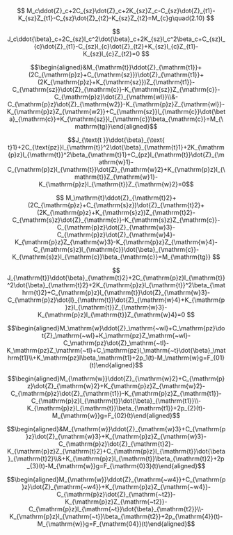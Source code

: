 
$$
M_c\ddot{Z}_c+2C_{sz}\dot{Z}_c+2K_{sz}Z_c-C_{sz}\dot{Z}_{t1}-K_{sz}Z_{t1}-C_{sz}\dot{Z}_{t2}-K_{sz}Z_{t2}=M_{c}g\quad(2.10)
$$

$$
J_c\ddot{\beta}_c+2C_{sz}l_c^2\dot{\beta}_c+2K_{sz}l_c^2\beta_c+C_{sz}l_{c}\dot{Z}_{t1}-C_{sz}l_{c}\dot{Z}_{t2}+K_{sz}l_{c}Z_{t1}-K_{sz}l_{c}Z_{t2}=0
$$

$$\begin{aligned}&M_{\mathrm{t}}\ddot{Z}_{\mathrm{t1}}+(2C_{\mathrm{p}z}+C_{\mathrm{sz}})\dot{Z}_{\mathrm{t1}}+(2K_{\mathrm{p}z}+K_{\mathrm{sz}})Z_{\mathrm{t1}}-C_{\mathrm{sz}}\dot{Z}_{\mathrm{c}}-K_{\mathrm{sz}}Z_{\mathrm{c}}-C_{\mathrm{p}z}\dot{Z}_{\mathrm{wl}}\\&-C_{\mathrm{p}z}\dot{Z}_{\mathrm{w2}}-K_{\mathrm{p}z}Z_{\mathrm{wl}}-K_{\mathrm{p}z}Z_{\mathrm{w2}}+C_{\mathrm{sz}}l_{\mathrm{c}}\dot{\beta}_{\mathrm{c}}+K_{\mathrm{sz}}l_{\mathrm{c}}\beta_{\mathrm{c}}=M_{\mathrm{tg}}\end{aligned}$$

$$J_{\text{t }}\ddot{\beta}_{\text{ t}1}+2C_{\text{pz}}l_{\mathrm{t}}^2\dot{\beta}_{\mathrm{t}1}+2K_{\mathrm{p}z}l_{\mathrm{t}}^2\beta_{\mathrm{t}1}+C_{pz}l_{\mathrm{t}}\dot{Z}_{\mathrm{w}1}-C_{\mathrm{p}z}l_{\mathrm{t}}\dot{Z}_{\mathrm{w}2}+K_{\mathrm{p}z}l_{\mathrm{t}}Z_{\mathrm{w}1}-K_{\mathrm{p}z}l_{\mathrm{t}}Z_{\mathrm{w}2}=0$$

$$
M_\mathrm{t}\ddot{Z}_{\mathrm{t}2}+(2C_{\mathrm{p}z}+C_{\mathrm{s}z})\dot{Z}_{\mathrm{t}2}+(2K_{\mathrm{p}z}+K_{\mathrm{s}z})Z_{\mathrm{t}2}-C_{\mathrm{s}z}\dot{Z}_{\mathrm{c}}-K_{\mathrm{s}z}Z_{\mathrm{c}}-C_{\mathrm{p}z}\dot{Z}_{\mathrm{w}3}-C_{\mathrm{p}z}\dot{Z}_{\mathrm{w}4}-K_{\mathrm{p}z}Z_{\mathrm{w}3}-K_{\mathrm{p}z}Z_{\mathrm{w}4}-C_{\mathrm{s}z}l_{\mathrm{c}}\dot{\beta}_{\mathrm{c}}-K_{\mathrm{s}z}l_{\mathrm{c}}\beta_{\mathrm{c}}=M_{\mathrm{tg}}
$$


$$
J_{\mathrm{t}}\ddot{\beta}_{\mathrm{t}2}+2C_{\mathrm{p}z}l_{\mathrm{t}}^2\dot{\beta}_{\mathrm{t}2}+2K_{\mathrm{p}z}l_{\mathrm{t}}^2\beta_{\mathrm{t}2}+C_{\mathrm{p}z}l_{\mathrm{t}}\dot{Z}_{\mathrm{w}3}-C_{\mathrm{p}z}\dot{l}_{\mathrm{t}}\dot{Z}_{\mathrm{w}4}+K_{\mathrm{p}z}l_{\mathrm{t}}Z_{\mathrm{w}3}-K_{\mathrm{p}z}l_{\mathrm{t}}Z_{\mathrm{w}4}=0
$$

$$\begin{aligned}M_\mathrm{w}\ddot{Z}_\mathrm{~wl}+C_\mathrm{pz}\dot{Z}_\mathrm{~wl}+K_\mathrm{pz}Z_\mathrm{~wl}-C_\mathrm{pz}\dot{Z}_\mathrm{~tl}-K_\mathrm{pz}Z_\mathrm{~tl}+C_\mathrm{pz}l_\mathrm{~t}\dot{\beta}_\mathrm{t1}\\+K_\mathrm{pz}l\beta_\mathrm{t1}+2p_1(t)-M_\mathrm{w}g=F_{01}(t)\end{aligned}$$

$$\begin{aligned}M_{\mathrm{w}}\ddot{Z}_{\mathrm{w}2}+C_{\mathrm{p}z}\dot{Z}_{\mathrm{w}2}+K_{\mathrm{p}z}Z_{\mathrm{w}2}-C_{\mathrm{p}z}\dot{Z}_{\mathrm{t1}}-K_{\mathrm{p}z}Z_{\mathrm{t1}}-C_{\mathrm{p}z}l_{\mathrm{t}}\dot{\beta}_{\mathrm{t1}}\\-K_{\mathrm{p}z}l_{\mathrm{t}}\beta_{\mathrm{t1}}+2p_{2}(t)-M_{\mathrm{w}}g=F_{02}(t)\end{aligned}$$

$$\begin{aligned}&M_{\mathrm{w}}\ddot{Z}_{\mathrm{w}3}+C_{\mathrm{p}z}\dot{Z}_{\mathrm{w}3}+K_{\mathrm{p}z}Z_{\mathrm{w}3}-C_{\mathrm{p}z}\dot{Z}_{\mathrm{t}2}-K_{\mathrm{p}z}Z_{\mathrm{t}2}+C_{\mathrm{p}z}l_{\mathrm{t}}\dot{\beta}_{\mathrm{t}2}\\&+K_{\mathrm{p}z}l_{\mathrm{t}}\beta_{\mathrm{t}2}+2p_{3}(t)-M_{\mathrm{w}}g=F_{\mathrm{0}3}(t)\end{aligned}$$

$$\begin{aligned}M_{\mathrm{w}}\ddot{Z}_{\mathrm{~w4}}+C_{\mathrm{p}z}\dot{Z}_{\mathrm{~w4}}+K_{\mathrm{p}z}Z_{\mathrm{~w4}}-C_{\mathrm{p}z}\dot{Z}_{\mathrm{~t2}}-K_{\mathrm{p}z}Z_{\mathrm{~t2}}-C_{\mathrm{p}z}l_{\mathrm{~t}}\dot{\beta}_{\mathrm{t2}}\\-K_{\mathrm{p}z}l_{\mathrm{~t}}\beta_{\mathrm{t2}}+2p_{\mathrm{4}}(t)-M_{\mathrm{w}}g=F_{\mathrm{04}}(t)\end{aligned}$$
